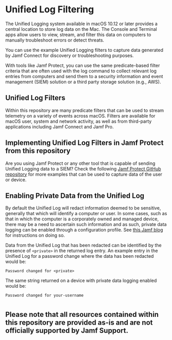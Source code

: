 # Unified Log Filtering
The Unified Logging system available in macOS 10.12 or later provides a central location to store log data on the Mac. The Console and Terminal apps allow users to view, stream, and filter this data on computers to manually troubleshoot errors or detect threats.

You can use the example Unified Logging filters to capture data generated by Jamf Connect for discovery or troubleshooting purposes.

With tools like Jamf Protect, you can use the same predicate-based filter criteria that are often used with the log command to collect relevant log entries from computers and send them to a security information and event management (SIEM) solution or a third party storage solution (e.g., AWS).


## Unified Log Filters
Within this repository are many predicate filters that can be used to stream telemetry on a variety of events across macOS.  Filters are available for macOS user, system and network activity, as well as from third-party applications including Jamf Connect and Jamf Pro.

## Implementing Unified Log Filters in Jamf Protect from this repository
Are you using Jamf Protect or any other tool that is capable of sending Unified Logging data to a SIEM? Check the following [Jamf Protect GitHub repository](https://github.com/jamf/jamfprotect/tree/main/unified_log_filters) for more examples that can be used to capture data of the user or device.

## Enabling Private Data from the Unified Log
By default the Unified Log will redact information deemed to be sensitive, generally that which will identify a computer or user.  In some cases, such as that in which the computer is a corporately owned and managed device, there may be a need to ascertain such information and as such, private data logging can be enabled through a configuration profile.  See [this Jamf blog](https://www.jamf.com/blog/unified-logs-how-to-enable-private-data/) for instructions on doing so.

Data from the Unified Log that has been redacted can be identified by the presence of `<private>` in the returned log entry.  An example entry in the Unified Log for a password change where the data has been redacted would be:

`Password changed for <private>`

The same string returned on a device with private data logging enabled would be:

`Password changed for your-username`

# 
## Please note that all resources contained within this repository are provided as-is and are not officially supported by Jamf Support.
